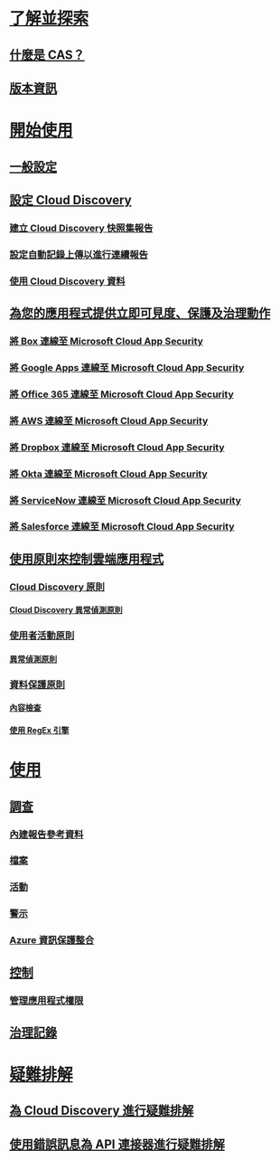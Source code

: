 # [了解並探索](what-is-cloud-app-security.md)
## [什麼是 CAS？](what-is-cloud-app-security.md)
## [版本資訊](release-notes.md)
# [開始使用](getting-started-with-cloud-app-security.md)
## [一般設定](general-setup.md)
## [設定 Cloud Discovery](set-up-cloud-discovery.md)
### [建立 Cloud Discovery 快照集報告](create-snapshot-cloud-discovery-reports.md)
### [設定自動記錄上傳以進行連續報告](configure-automatic-log-upload-for-continuous-reports.md)
### [使用 Cloud Discovery 資料](working-with-cloud-discovery-data.md)
## [為您的應用程式提供立即可見度、保護及治理動作](enable-instant-visibility-protection-and-governance-actions-for-your-apps.md)
### [將 Box 連線至 Microsoft Cloud App Security](connect-box-to-microsoft-cloud-app-security.md)
### [將 Google Apps 連線至 Microsoft Cloud App Security](connect-google-apps-to-microsoft-cloud-app-security.md)
### [將 Office 365 連線至 Microsoft Cloud App Security](connect-office-365-to-microsoft-cloud-app-security.md)
### [將 AWS 連線至 Microsoft Cloud App Security](connect-aws-to-microsoft-cloud-app-security.md)
### [將 Dropbox 連線至 Microsoft Cloud App Security](connect-dropbox-to-microsoft-cloud-app-security.md)
### [將 Okta 連線至 Microsoft Cloud App Security](connect-okta-to-microsoft-cloud-app-security.md)
### [將 ServiceNow 連線至 Microsoft Cloud App Security](connect-servicenow-to-microsoft-cloud-app-security.md)
### [將 Salesforce 連線至 Microsoft Cloud App Security](connect-salesforce-to-microsoft-cloud-app-security.md)
## [使用原則來控制雲端應用程式](control-cloud-apps-with-policies.md)
### [Cloud Discovery 原則](cloud-discovery-policies.md)
#### [Cloud Discovery 異常偵測原則](cloud-discovery-anomaly-detection-policy.md)
### [使用者活動原則](user-activity-policies.md)
#### [異常偵測原則](anomaly-detection-policy.md)
### [資料保護原則](data-protection-policies.md)
#### [內容檢查](content-inspection.md)
#### [使用 RegEx 引擎](working-with-the-regex-engine.md)
# [使用](daily-activities-to-protect-your-cloud-environment.md)
## [調查](investigate.md)
### [內建報告參考資料](built-in-report-reference.md)
### [檔案](file-filters.md)
### [活動](activity-filters.md)
### [警示](monitor-alerts.md)
### [Azure 資訊保護整合](azip-integration.md)
## [控制](control.md)
### [管理應用程式權限](manage-app-permissions.md)
## [治理記錄](governance-actions.md)
# [疑難排解](troubleshooting.md)
## [為 Cloud Discovery 進行疑難排解](troubleshooting-cloud-discovery.md)
## [使用錯誤訊息為 API 連接器進行疑難排解](troubleshooting-api-connectors-using-error-messages.md)

<!--HONumber=Nov16_HO2-->


